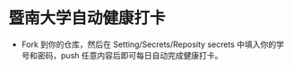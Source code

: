 # 暨南大学自动健康打卡

- ​Fork 到你的仓库，然后在 Setting/Secrets/Reposity secrets 中填入你的学号和密码，push 任意内容后即可每日自动完成健康打卡。
